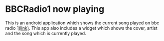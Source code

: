 # BBCRadio1 now playing

This is an android application which shows the current song played on bbc radio 1[(link)](http://www.bbc.co.uk/radio/player/bbc_radio_one#). This app also includes a widget which shows the cover, artist and the song which is currently played.
